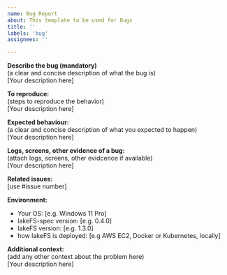 ```yaml
---
name: Bug Report
about: This template to be used for Bugs
title: ''
labels: 'bug'
assignees: ''

---
```


**Describe the bug (mandatory)**    
(a clear and concise description of what the bug is)  
[Your description here]

**To reproduce:**  
(steps to reproduce the behavior)  
[Your description here]

**Expected behaviour:**  
(a clear and concise description of what you expected to happen)  
[Your description here]

**Logs, screens, other evidence of a bug:**  
(attach logs, screens, other evidcence if available)  
[Your description here]

**Related issues:**  
[use #issue number]

**Environment:**
 - Your OS: [e.g. Windows 11 Pro]
 - lakeFS-spec version: [e.g. 0.4.0]
 - lakeFS version: [e.g. 1.3.0]
 - how lakeFS is deployed: [e.g AWS EC2, Docker or Kubernetes, locally]  

**Additional context:**  
(add any other context about the problem here)  
[Your description here]
